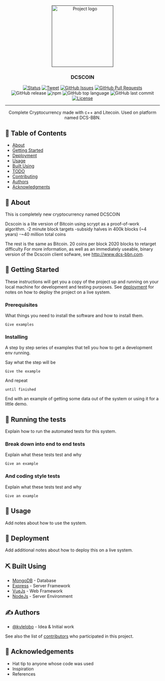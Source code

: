 <p align="center">
  <a href="" rel="noopener">
 <img width=200px height=200px src="https://i.imgur.com/6wj0hh6.jpg" alt="Project logo"></a>
</p>

<h3 align="center">DCSCOIN</h3>

<div align="center">

[![Status](https://img.shields.io/badge/status-active-success.svg)]()
[![Tweet](https://img.shields.io/twitter/url/https/shields.io.svg?style=social)](https://twitter.com/intent/tweet?text=Decentralized%20cloud%20storage%20@DhruvDoshi%20&url=https://github.com/DhruvDoshi/DCS_BBN)
[![GitHub Issues](https://img.shields.io/github/issues/DhruvDoshi/DCScoin.svg)](https://github.com/DhruvDoshi/DCScoin/issues)
[![GitHub Pull Requests](https://img.shields.io/github/issues-pr/DhruvDoshi/DCScoin.svg)](https://github.com/DhruvDoshi/DCScoin/pulls)
![GitHub release](https://img.shields.io/github/release/DhruvDoshi/DCScoin.svg?style=popout-square)
![npm](https://img.shields.io/npm/dm/gitfolio.svg?style=popout-square) 
![GitHub top language](https://img.shields.io/github/languages/top/DhruvDoshi/DCScoin.svg?style=popout-square) 
![GitHub last commit](https://img.shields.io/github/last-commit/DhruvDoshi/DCScoin.svg?style=popout-square) 
[![License](https://img.shields.io/badge/license-MIT-blue.svg)](/LICENSE)

</div>

---

<p align="center"> Complete Cryptocurrency made with c++ and Litecoin. Used on platform named DCS-BBN.
    <br> 
</p>

## 📝 Table of Contents

- [About](#about)
- [Getting Started](#getting_started)
- [Deployment](#deployment)
- [Usage](#usage)
- [Built Using](#built_using)
- [TODO](../TODO.md)
- [Contributing](../CONTRIBUTING.md)
- [Authors](#authors)
- [Acknowledgments](#acknowledgement)

## 🧐 About <a name = "about"></a>

This is completely new cryptocurrency named DCSCOIN 

Dcscoin is a lite version of Bitcoin using scrypt as a proof-of-work algorithm.
-2 minute block targets
-subsidy halves in 400k blocks (~4 years)
-~40 million total coins

The rest is the same as Bitcoin.
20 coins per block
2020 blocks to retarget difficulty
For more information, as well as an immediately useable, binary version of the Dcscoin client sofware, see http://www.dcs-bbn.com.

## 🏁 Getting Started <a name = "getting_started"></a>

These instructions will get you a copy of the project up and running on your local machine for development and testing purposes. See [deployment](#deployment) for notes on how to deploy the project on a live system.

### Prerequisites

What things you need to install the software and how to install them.

```
Give examples
```

### Installing

A step by step series of examples that tell you how to get a development env running.

Say what the step will be

```
Give the example
```

And repeat

```
until finished
```

End with an example of getting some data out of the system or using it for a little demo.

## 🔧 Running the tests <a name = "tests"></a>

Explain how to run the automated tests for this system.

### Break down into end to end tests

Explain what these tests test and why

```
Give an example
```

### And coding style tests

Explain what these tests test and why

```
Give an example
```

## 🎈 Usage <a name="usage"></a>

Add notes about how to use the system.

## 🚀 Deployment <a name = "deployment"></a>

Add additional notes about how to deploy this on a live system.

## ⛏️ Built Using <a name = "built_using"></a>

- [MongoDB](https://www.mongodb.com/) - Database
- [Express](https://expressjs.com/) - Server Framework
- [VueJs](https://vuejs.org/) - Web Framework
- [NodeJs](https://nodejs.org/en/) - Server Environment

## ✍️ Authors <a name = "authors"></a>

- [@kylelobo](https://github.com/kylelobo) - Idea & Initial work

See also the list of [contributors](https://github.com/kylelobo/The-Documentation-Compendium/contributors) who participated in this project.

## 🎉 Acknowledgements <a name = "acknowledgement"></a>

- Hat tip to anyone whose code was used
- Inspiration
- References
